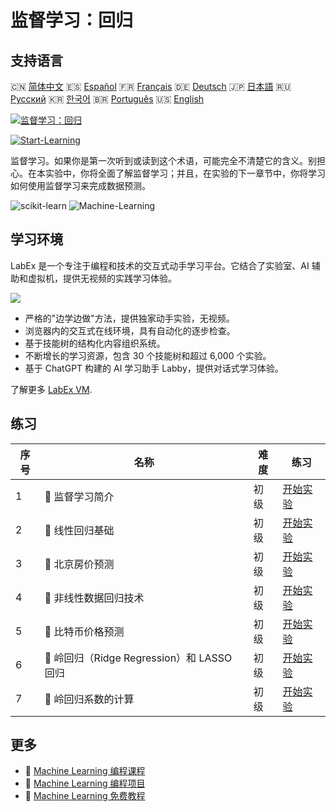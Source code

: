# 监督学习：回归

## 支持语言

🇨🇳 [简体中文](README_zh.md) 🇪🇸 [Español](README_es.md) 🇫🇷 [Français](README_fr.md) 🇩🇪 [Deutsch](README_de.md) 🇯🇵 [日本語](README_ja.md) 🇷🇺 [Русский](README_ru.md) 🇰🇷 [한국어](README_ko.md) 🇧🇷 [Português](README_pt.md) 🇺🇸 [English](README.md) 

[![监督学习：回归](https://cover-creator.labex.io/supervised-learning-regression.png?lang=zh)](https://labex.io/zh/courses/supervised-learning-regression)

[![Start-Learning](https://img.shields.io/badge/Start-Learning-whitesmoke?style=for-the-badge)](https://labex.io/zh/courses/supervised-learning-regression)

监督学习。如果你是第一次听到或读到这个术语，可能完全不清楚它的含义。别担心。在本实验中，你将全面了解监督学习；并且，在实验的下一章节中，你将学习如何使用监督学习来完成数据预测。

![scikit-learn](https://img.shields.io/badge/scikit-learn-whitesmoke?style=for-the-badge&logo=scikit-learn)
![Machine-Learning](https://img.shields.io/badge/Machine-Learning-whitesmoke?style=for-the-badge&logo=machine-learning)


## 学习环境

LabEx 是一个专注于编程和技术的交互式动手学习平台。它结合了实验室、AI 辅助和虚拟机，提供无视频的实践学习体验。

![](https://tutorial-screenshot.getvm.io/images/vm-1725247253.png)

- 严格的"边学边做"方法，提供独家动手实验，无视频。
- 浏览器内的交互式在线环境，具有自动化的逐步检查。
- 基于技能树的结构化内容组织系统。
- 不断增长的学习资源，包含 30 个技能树和超过 6,000 个实验。
- 基于 ChatGPT 构建的 AI 学习助手 Labby，提供对话式学习体验。

了解更多 [LabEx VM](https://support.labex.io/using-labex/virtual-machine).

## 练习

|   序号 | 名称                                       | 难度   | 练习                                                                                                                 |
|--------|--------------------------------------------|--------|----------------------------------------------------------------------------------------------------------------------|
|      1 | 📖 监督学习简介                            | 初级   | <a target='_blank' href='https://labex.io/zh/labs/ml-introduction-to-supervised-learning-20791'>开始实验</a>         |
|      2 | 📖 线性回归基础                            | 初级   | <a target='_blank' href='https://labex.io/zh/labs/ml-linear-regression-fundamentals-20799'>开始实验</a>              |
|      3 | 📖 北京房价预测                            | 初级   | <a target='_blank' href='https://labex.io/zh/labs/ml-prediction-for-beijing-housing-prices-20805'>开始实验</a>       |
|      4 | 📖 非线性数据回归技术                      | 初级   | <a target='_blank' href='https://labex.io/zh/labs/sklearn-nonlinear-data-regression-techniques-20804'>开始实验</a>   |
|      5 | 📖 比特币价格预测                          | 初级   | <a target='_blank' href='https://labex.io/zh/labs/sklearn-prediction-for-bitcoin-price-20806'>开始实验</a>           |
|      6 | 📖 岭回归（Ridge Regression）和 LASSO 回归 | 初级   | <a target='_blank' href='https://labex.io/zh/labs/ml-ridge-regression-and-lasso-regression-20808'>开始实验</a>       |
|      7 | 📖 岭回归系数的计算                        | 初级   | <a target='_blank' href='https://labex.io/zh/labs/ml-calculation-of-ridge-regression-coefficient-20753'>开始实验</a> |

## 更多

- 🔗 [Machine Learning 编程课程](https://github.com/labex-labs/awesome-programming-courses)
- 🔗 [Machine Learning 编程项目](https://github.com/labex-labs/awesome-programming-projects)
- 🔗 [Machine Learning 免费教程](https://github.com/labex-labs/ml-free-tutorials)

